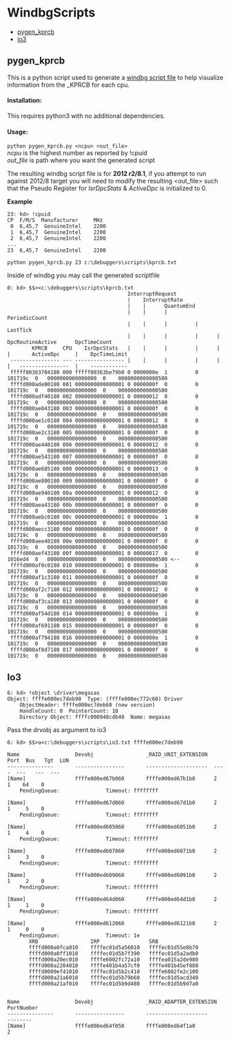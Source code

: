 # WindbgScripts
* [pygen_kprcb](https://github.com/00-eight/Graveyard-Tools/tree/master/WindbgScripts#pygen_kprcb)
* [io3](https://github.com/00-eight/Graveyard-Tools/tree/master/WindbgScripts#io3)

## pygen_kprcb
This is a python script used to generate a [windbg script file](https://docs.microsoft.com/en-us/windows-hardware/drivers/debugger/using-script-files)
 to help visualize information from the _KPRCB for each cpu.   

#### Installation:
This requires python3 with no additional dependencies.

#### Usage:
`python pygen_kprcb.py <ncpu> <out_file>`   
_ncpu_ is the highest number as reported by !cpuid   
*out_file* is path where you want the generated script   
   
The resulting windbg script file is for __2012 r2/8.1__, if you attempt to run against 2012/8 target 
 you will need to modify the resulting <out_file> such that the Pseudo Register for _IsrDpcStats_ & _ActiveDpc_ is initialized to 0.


__Example__ 
```
23: kd> !cpuid
CP  F/M/S  Manufacturer     MHz
 0  6,45,7  GenuineIntel    2200
 1  6,45,7  GenuineIntel    2200
 2  6,45,7  GenuineIntel    2200
...
23  6,45,7  GenuineIntel    2200
```

`python pygen_kprcb.py 23 c:\debuggers\scripts\kprcb.txt`

Inside of windbg you may call the generated scriptfile 
```
0: kd> $$><c:\debuggers\scripts\kprcb.txt
                                       InterruptRequest
                                       |    InterruptRate
                                       |    |      QuantumEnd
                                       |    |      |         PeriodicCount
                                       |    |      |         |      LastTick
                                       |    |      |         |      |     DpcRoutineActive      DpcTimeCount
        KPRCB     CPU    IsrDpcStats   |    |      |         |      |     |       ActiveDpc     |    DpcTimeLimit
 ---------------- --- ---------------- |    |      |         |      |     |   ----------------  |    ------------
 fffff80363704180 000 fffff80363be79b0 0 0000000e  1         0   101719c  0   0000000000000000  0    0000000000000500
 ffffd000ade00180 001 0000000000000001 0 0000000f  0         0   101719c  0   0000000000000000  0    0000000000000500
 ffffd000adf40180 002 0000000000000001 0 00000012  0         0   101719c  0   0000000000000000  0    0000000000000500
 ffffd000ae043180 003 0000000000000001 0 0000000f  0         0   101719c  0   0000000000000000  0    0000000000000500
 ffffd000ae1c0180 004 0000000000000001 0 00000012  0         0   101719c  0   0000000000000000  0    0000000000000500
 ffffd000ae2c3180 005 0000000000000001 0 0000000f  0         0   101719c  0   0000000000000000  0    0000000000000500
 ffffd000ae440180 006 0000000000000001 0 00000012  0         0   101719c  0   0000000000000000  0    0000000000000500
 ffffd000ae543180 007 0000000000000001 0 0000000f  0         0   101719c  0   0000000000000000  0    0000000000000500
 ffffd000ae685180 008 0000000000000001 0 00000013  0         0   101719c  0   0000000000000000  0    0000000000000500
 ffffd000ae800180 009 0000000000000001 0 0000000f  0         0   101719c  0   0000000000000000  0    0000000000000500
 ffffd000ae940180 00a 0000000000000001 0 00000012  0         0   101719c  0   0000000000000000  0    0000000000000500
 ffffd000aea43180 00b 0000000000000001 0 0000000f  0         0   101719c  0   0000000000000000  0    0000000000000500
 ffffd000aebc0180 00c 0000000000000001 0 0000000e  1         0   101719c  0   0000000000000000  0    0000000000000500
 ffffd000aecc3180 00d 0000000000000001 0 0000000f  0         0   101719c  0   0000000000000000  0    0000000000000500
 ffffd000aee40180 00e 0000000000000001 0 0000000f  0         0   101719c  0   0000000000000000  0    0000000000000500
 ffffd000aef43180 00f 0000000000000001 0 00000017  0         0   1016ed4  0   0000000000000000  0    0000000000000500 <--
 ffffd000af0c0180 010 0000000000000001 0 0000000e  1         0   101719c  0   0000000000000000  0    0000000000000500
 ffffd000af1c3180 011 0000000000000001 0 0000000f  0         0   101719c  0   0000000000000000  0    0000000000000500
 ffffd000af2c7180 012 0000000000000001 0 00000012  0         0   101719c  0   0000000000000000  0    0000000000000500
 ffffd000af3ca180 013 0000000000000001 0 0000000f  0         0   101719c  0   0000000000000000  0    0000000000000500
 ffffd000af54d180 014 0000000000000001 0 0000000e  1         0   101719c  0   0000000000000000  0    0000000000000500
 ffffd000af691180 015 0000000000000001 0 0000000f  0         0   101719c  0   0000000000000000  0    0000000000000500
 ffffd000af794180 016 0000000000000001 0 0000000e  1         0   101719c  0   0000000000000000  0    0000000000000500
 ffffd000af8d7180 017 0000000000000001 0 0000000f  0         0   101719c  0   0000000000000000  0    0000000000000500
```

## Io3

```
6: kd> !object \driver\megasas
Object: ffffe000ec7deb90  Type: (ffffe000ec772c60) Driver
    ObjectHeader: ffffe000ec7deb60 (new version)
    HandleCount: 0  PointerCount: 10
    Directory Object: ffffc000948cdb40  Name: megasas
```
Pass the drvobj as argument to io3
```
6: kd> $$>a<c:\debuggers\scripts\io3.txt ffffe000ec7deb90

Name                  Devobj                 _RAID_UNIT_EXTENSION  Port  Bus   Tgt  LUN
---------------       ----------------       --------------------  ----  ---   ---  ---
[Name]                ffffe000ed67b060       ffffe000ed67b1b0      2       1    64    0
	PendingQueue:               Timeout: ffffffff

[Name]                ffffe000ed67d060       ffffe000ed67d1b0      2       1     5    0
	PendingQueue:               Timeout: ffffffff

[Name]                ffffe000ed605060       ffffe000ed6051b0      2       1     4    0
	PendingQueue:               Timeout: ffffffff

[Name]                ffffe000ed607060       ffffe000ed6071b0      2       1     3    0
	PendingQueue:               Timeout: ffffffff

[Name]                ffffe000ed609060       ffffe000ed6091b0      2       1     2    0
	PendingQueue:               Timeout: ffffffff

[Name]                ffffe000ed64d060       ffffe000ed64d1b0      2       1     1    0
	PendingQueue:               Timeout: ffffffff

[Name]                ffffe000ed612060       ffffe000ed6121b0      2       1     0    0
	PendingQueue:               Timeout: 1e
	   XRB                 IRP                SRB
	   ffffd000a0fca010    ffffec01d5a56010   ffffec01d55e8b70
	   ffffd000a0ff1010    ffffec01d5b7f390   ffffec01d5a2adb0
	   ffffd000a20ec010    ffffe6002fc72a10   ffffea015a2de980
	   ffffd000a2204010    ffffe401b4a57cf0   ffffe401b45ef880
	   ffffd0009ef41010    ffffec01d5b2c410   ffffe6002fe2c100
	   ffffd000a21a6010    ffffec01d5b79b60   ffffec01d5acd340
	   ffffd000a21af010    ffffec01d5b9d480   ffffec01d5b9d7a0


Name                  Devobj                 _RAID_ADAPTER_EXTENSION  PortNumber
---------------       ----------------       --------------------     --------
[Name]                ffffe000ed64f050       ffffe000ed64f1a0         2
```